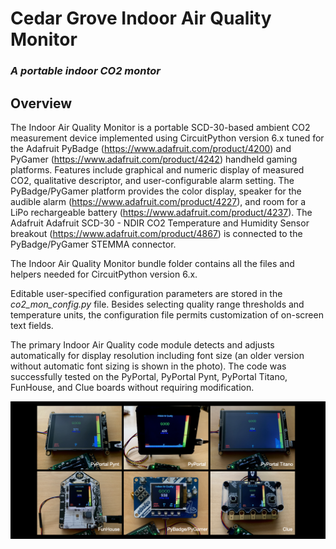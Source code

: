 # Cedar Grove Indoor Air Quality Monitor

### _A portable indoor CO2 montor_

## Overview

The Indoor Air Quality Monitor is a portable SCD-30-based ambient CO2 measurement device implemented using CircuitPython version 6.x tuned for the Adafruit PyBadge (https://www.adafruit.com/product/4200) and PyGamer (https://www.adafruit.com/product/4242) handheld gaming platforms. Features include graphical and numeric display of measured CO2, qualitative descriptor, and user-configurable alarm setting. The PyBadge/PyGamer platform provides the color display, speaker for the audible alarm (https://www.adafruit.com/product/4227), and room for a LiPo rechargeable battery (https://www.adafruit.com/product/4237). The Adafruit Adafruit SCD-30 - NDIR CO2 Temperature and Humidity Sensor breakout (https://www.adafruit.com/product/4867) is connected to the PyBadge/PyGamer STEMMA connector.

The Indoor Air Quality Monitor bundle folder contains all the files and helpers needed for CircuitPython version 6.x.

Editable user-specified configuration parameters are stored in the _co2_mon_config.py_ file. Besides selecting quality range thresholds and temperature units, the configuration file permits customization of on-screen text fields.

The primary Indoor Air Quality code module detects and adjusts automatically for display resolution including font size (an older version without automatic font sizing is shown in the photo). The code was successfully tested on the PyPortal, PyPortal Pynt, PyPortal Titano, FunHouse, and Clue boards without requiring modification.

![Image of Module](https://github.com/CedarGroveStudios/Indoor_Air_Quality/blob/main/photos_and_graphics/co2_monitor_board_line-up.png)
